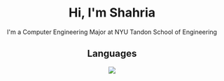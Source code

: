 <!--
**abeeds/abeeds** is a ✨ _special_ ✨ repository because its `README.md` (this file) appears on your GitHub profile.

Here are some ideas to get you started:

- 🔭 I’m currently working on ...
- 🌱 I’m currently learning ...
- 👯 I’m looking to collaborate on ...
- 🤔 I’m looking for help with ...
- 💬 Ask me about ...
- 📫 How to reach me: ...
- 😄 Pronouns: ...
- ⚡ Fun fact: ...
-->
<h1 align="center">Hi, I'm Shahria</h1>
<p align="center"> I'm a Computer Engineering Major at NYU Tandon School of Engineering </p>

### <h2 align="center">Languages</h2>
<p align="center">
  <a href="https://skillicons.dev">
    <img src="https://skillicons.dev/icons?i=py,c,cpp,js,php,html,css,mysql" />
  </a>
</p>

